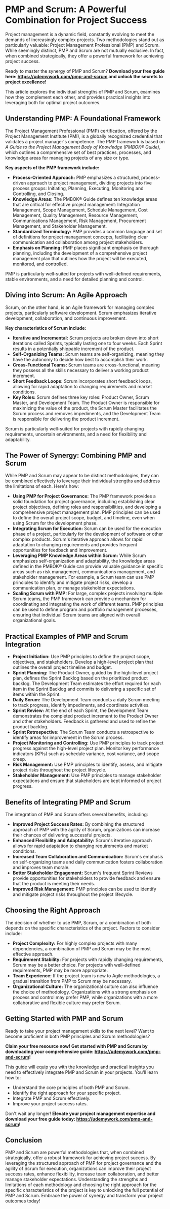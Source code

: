 # PMP and Scrum: A Powerful Combination for Project Success

Project management is a dynamic field, constantly evolving to meet the demands of increasingly complex projects. Two methodologies stand out as particularly valuable: Project Management Professional (PMP) and Scrum. While seemingly distinct, PMP and Scrum are not mutually exclusive. In fact, when combined strategically, they offer a powerful framework for achieving project success.

Ready to master the synergy of PMP and Scrum? **Download your free guide here: https://udemywork.com/pmp-and-scrum and unlock the secrets to project excellence!**

This article explores the individual strengths of PMP and Scrum, examines how they complement each other, and provides practical insights into leveraging both for optimal project outcomes.

## Understanding PMP: A Foundational Framework

The Project Management Professional (PMP) certification, offered by the Project Management Institute (PMI), is a globally recognized credential that validates a project manager's competence. The PMP framework is based on *A Guide to the Project Management Body of Knowledge (PMBOK® Guide)*, which outlines a comprehensive set of best practices, processes, and knowledge areas for managing projects of any size or type.

**Key aspects of the PMP framework include:**

*   **Process-Oriented Approach:** PMP emphasizes a structured, process-driven approach to project management, dividing projects into five process groups: Initiating, Planning, Executing, Monitoring and Controlling, and Closing.
*   **Knowledge Areas:** The PMBOK® Guide defines ten knowledge areas that are critical for effective project management: Integration Management, Scope Management, Schedule Management, Cost Management, Quality Management, Resource Management, Communications Management, Risk Management, Procurement Management, and Stakeholder Management.
*   **Standardized Terminology:** PMP provides a common language and set of definitions for project management concepts, facilitating clear communication and collaboration among project stakeholders.
*   **Emphasis on Planning:** PMP places significant emphasis on thorough planning, including the development of a comprehensive project management plan that outlines how the project will be executed, monitored, and controlled.

PMP is particularly well-suited for projects with well-defined requirements, stable environments, and a need for detailed planning and control.

## Diving into Scrum: An Agile Approach

Scrum, on the other hand, is an Agile framework for managing complex projects, particularly software development. Scrum emphasizes iterative development, collaboration, and continuous improvement.

**Key characteristics of Scrum include:**

*   **Iterative and Incremental:** Scrum projects are broken down into short iterations called Sprints, typically lasting one to four weeks. Each Sprint results in a potentially shippable increment of the product.
*   **Self-Organizing Teams:** Scrum teams are self-organizing, meaning they have the autonomy to decide how best to accomplish their work.
*   **Cross-Functional Teams:** Scrum teams are cross-functional, meaning they possess all the skills necessary to deliver a working product increment.
*   **Short Feedback Loops:** Scrum incorporates short feedback loops, allowing for rapid adaptation to changing requirements and market conditions.
*   **Key Roles:** Scrum defines three key roles: Product Owner, Scrum Master, and Development Team. The Product Owner is responsible for maximizing the value of the product, the Scrum Master facilitates the Scrum process and removes impediments, and the Development Team is responsible for delivering the product increment.

Scrum is particularly well-suited for projects with rapidly changing requirements, uncertain environments, and a need for flexibility and adaptability.

## The Power of Synergy: Combining PMP and Scrum

While PMP and Scrum may appear to be distinct methodologies, they can be combined effectively to leverage their individual strengths and address the limitations of each. Here's how:

*   **Using PMP for Project Governance:** The PMP framework provides a solid foundation for project governance, including establishing clear project objectives, defining roles and responsibilities, and developing a comprehensive project management plan. PMP principles can be used to define the overall project scope, budget, and timeline, even when using Scrum for the development phase.
*   **Integrating Scrum for Execution:** Scrum can be used for the execution phase of a project, particularly for the development of software or other complex products. Scrum's iterative approach allows for rapid adaptation to changing requirements and provides frequent opportunities for feedback and improvement.
*   **Leveraging PMP Knowledge Areas within Scrum:** While Scrum emphasizes self-organization and adaptability, the knowledge areas defined in the PMBOK® Guide can provide valuable guidance in specific areas such as risk management, communications management, and stakeholder management. For example, a Scrum team can use PMP principles to identify and mitigate project risks, develop a communication plan, or manage stakeholder expectations.
*   **Scaling Scrum with PMP:** For large, complex projects involving multiple Scrum teams, the PMP framework can provide a mechanism for coordinating and integrating the work of different teams. PMP principles can be used to define program and portfolio management processes, ensuring that individual Scrum teams are aligned with overall organizational goals.

## Practical Examples of PMP and Scrum Integration

*   **Project Initiation:** Use PMP principles to define the project scope, objectives, and stakeholders. Develop a high-level project plan that outlines the overall project timeline and budget.
*   **Sprint Planning:** The Product Owner, guided by the high-level project plan, defines the Sprint Backlog based on the prioritized product backlog. The Development Team estimates the effort required for each item in the Sprint Backlog and commits to delivering a specific set of items within the Sprint.
*   **Daily Scrum:** The Development Team conducts a daily Scrum meeting to track progress, identify impediments, and coordinate activities.
*   **Sprint Review:** At the end of each Sprint, the Development Team demonstrates the completed product increment to the Product Owner and other stakeholders. Feedback is gathered and used to refine the product backlog.
*   **Sprint Retrospective:** The Scrum Team conducts a retrospective to identify areas for improvement in the Scrum process.
*   **Project Monitoring and Controlling:** Use PMP principles to track project progress against the high-level project plan. Monitor key performance indicators (KPIs) such as schedule variance, cost variance, and scope creep.
*   **Risk Management:** Use PMP principles to identify, assess, and mitigate project risks throughout the project lifecycle.
*   **Stakeholder Management:** Use PMP principles to manage stakeholder expectations and ensure that stakeholders are kept informed of project progress.

## Benefits of Integrating PMP and Scrum

The integration of PMP and Scrum offers several benefits, including:

*   **Improved Project Success Rates:** By combining the structured approach of PMP with the agility of Scrum, organizations can increase their chances of delivering successful projects.
*   **Enhanced Flexibility and Adaptability:** Scrum's iterative approach allows for rapid adaptation to changing requirements and market conditions.
*   **Increased Team Collaboration and Communication:** Scrum's emphasis on self-organizing teams and daily communication fosters collaboration and improves team morale.
*   **Better Stakeholder Engagement:** Scrum's frequent Sprint Reviews provide opportunities for stakeholders to provide feedback and ensure that the product is meeting their needs.
*   **Improved Risk Management:** PMP principles can be used to identify and mitigate project risks throughout the project lifecycle.

## Choosing the Right Approach

The decision of whether to use PMP, Scrum, or a combination of both depends on the specific characteristics of the project. Factors to consider include:

*   **Project Complexity:** For highly complex projects with many dependencies, a combination of PMP and Scrum may be the most effective approach.
*   **Requirement Stability:** For projects with rapidly changing requirements, Scrum may be a better choice. For projects with well-defined requirements, PMP may be more appropriate.
*   **Team Experience:** If the project team is new to Agile methodologies, a gradual transition from PMP to Scrum may be necessary.
*   **Organizational Culture:** The organizational culture can also influence the choice of methodology. Organizations with a strong emphasis on process and control may prefer PMP, while organizations with a more collaborative and flexible culture may prefer Scrum.

## Getting Started with PMP and Scrum

Ready to take your project management skills to the next level? Want to become proficient in both PMP principles and Scrum methodologies?

**Claim your free resource now! Get started with PMP and Scrum by downloading your comprehensive guide: https://udemywork.com/pmp-and-scrum!**

This guide will equip you with the knowledge and practical insights you need to effectively integrate PMP and Scrum in your projects. You'll learn how to:

*   Understand the core principles of both PMP and Scrum.
*   Identify the right approach for your specific project.
*   Integrate PMP and Scrum effectively.
*   Improve your project success rates.

Don't wait any longer! **Elevate your project management expertise and download your free guide today: https://udemywork.com/pmp-and-scrum!**

## Conclusion

PMP and Scrum are powerful methodologies that, when combined strategically, offer a robust framework for achieving project success. By leveraging the structured approach of PMP for project governance and the agility of Scrum for execution, organizations can improve their project success rates, enhance flexibility, increase team collaboration, and better manage stakeholder expectations. Understanding the strengths and limitations of each methodology and choosing the right approach for the specific characteristics of the project is key to unlocking the full potential of PMP and Scrum. Embrace the power of synergy and transform your project outcomes today!
